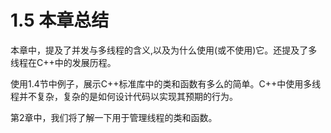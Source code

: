 # 1.5 本章总结

本章中，提及了并发与多线程的含义,以及为什么使用(或不使用)它。还提及了多线程在C++中的发展历程。

使用1.4节中例子，展示C++标准库中的类和函数有多么的简单。C++中使用多线程并不复杂，复杂的是如何设计代码以实现其预期的行为。

第2章中，我们将了解一下用于管理线程的类和函数。
